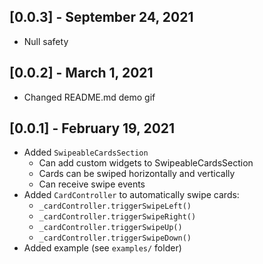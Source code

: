 ## [0.0.3] - September 24, 2021

- Null safety

## [0.0.2] - March 1, 2021

- Changed README.md demo gif

## [0.0.1] - February 19, 2021

- Added `SwipeableCardsSection`
  - Can add custom widgets to SwipeableCardsSection
  - Cards can be swiped horizontally and vertically
  - Can receive swipe events
- Added `CardController` to automatically swipe cards:
  - `_cardController.triggerSwipeLeft()`
  - `_cardController.triggerSwipeRight()`
  - `_cardController.triggerSwipeUp()`
  - `_cardController.triggerSwipeDown()`
- Added example (see `examples/` folder)
